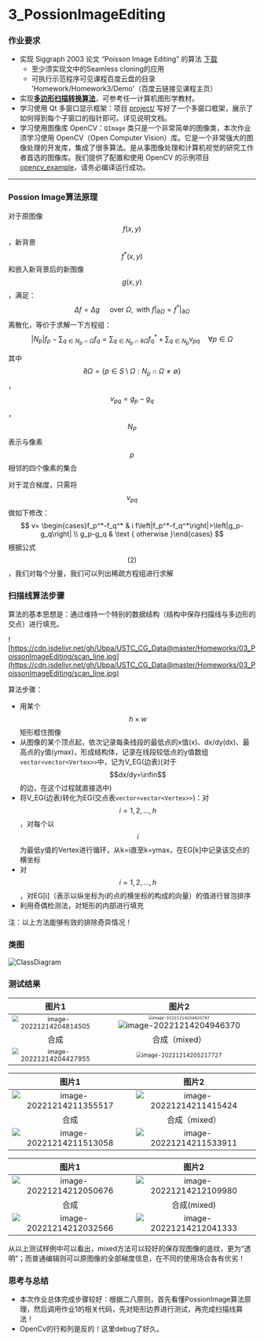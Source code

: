 # 3_PossionImageEditing

### 作业要求

- 实现 Siggraph 2003 论文 “Poisson Image Editing” 的算法 [下载](https://www.cs.jhu.edu/~misha/Fall07/Papers/Perez03.pdf)
  - 至少须实现文中的Seamless cloning的应用
  - 可执行示范程序可见课程百度云盘的目录 'Homework/Homework3/Demo'（百度云链接见课程主页）
- 实现[**多边形扫描转换算法**](ScanningLine.md)，可参考任一计算机图形学教材。
- 学习使用 Qt 多窗口显示框架：项目 [project/](../project/)  写好了一个多窗口框架，展示了如何得到每个子窗口的指针即可。详见说明文档。
- 学习使用图像库 OpenCV：`QImage` 类只是一个非常简单的图像类，本次作业须学习使用 OpenCV（Open Computer Vision）库。它是一个非常强大的图像处理的开发库，集成了很多算法。是从事图像处理和计算机视觉的研究工作者首选的图像库。我们提供了配置和使用 OpenCV 的示例项目 [opencv_example](opencv_example/)，请务必编译运行成功。

---

### Possion Image算法原理

对于原图像$$f (x, y)$$，新背景$$f ^{*}(x, y)$$ 和嵌入新背景后的新图像$$g(x, y)$$，满足：
$$
\Delta f=\Delta g \quad \text { over } \Omega, \text { with }\left.f\right|_{\partial \Omega}=\left.f^*\right|_{\partial \Omega}
$$
离散化，等价于求解一下方程组：
$$
\left|N_p\right| f_p-\sum_{q \in N_p \cap \Omega} f_q=\sum_{q \in N_p \cap \partial \Omega} f_q^*+\sum_{q \in N_p} v_{p q} \quad \forall p \in \Omega
$$

其中$$\partial{\Omega}=\{p\in S\setminus{\Omega}:N_p \cap\Omega\neq\emptyset\}$$，$$v_{pq}=g_p-g_q$$，$$N_P$$表示与像素$$p$$相邻的四个像素的集合

对于混合梯度，只需将$$v_{p q}$$做如下修改：
$$
v= \begin{cases}f_p^*-f_q^* & i f\left|f_p^*-f_q^*\right|>\left|g_p-g_q\right| \\ g_p-g_q & \text { otherwise }\end{cases}
$$
根据公式$$(2)$$，我们对每个分量，我们可以列出稀疏方程组进行求解



### 扫描线算法步骤

算法的基本思想是：通过维持一个特别的数据结构（结构中保存扫描线与多边形的交点）进行填充。

![https://cdn.jsdelivr.net/gh/Ubpa/USTC_CG_Data@master/Homeworks/03_PoissonImageEditing/scan_line.jpg](https://cdn.jsdelivr.net/gh/Ubpa/USTC_CG_Data@master/Homeworks/03_PoissonImageEditing/scan_line.jpg)

算法步骤：

- 用某个$$h\times w$$矩形框住图像
- 从图像的某个顶点起，依次记录每条线段的最低点的x值(x)、dx/dy(dx)、最高点的y值(ymax)，形成结构体，记录在线段较低点的y值数组```vector<vector<Vertex>>```中，记为V_EG(边表)(对于$$dx/dy=\infin$$的边，在这个过程就直接选中)
- 将V_EG(边表)转化为EG(交点表```vector<vector<Vertex>>```)：对$$i=1,2,...,h$$，对每个以$$i$$为最低y值的Vertex进行循环，从k=i直至k=ymax，在EG[k]中记录该交点的横坐标
- 对$$i=1,2,...,h$$，对EG[i]（表示以纵坐标为i的点的横坐标的构成的向量）的值进行冒泡排序
- 利用奇偶检测法，对矩形的内部进行填充

注：以上方法能够有效的排除奇异情况！

### 类图

![ClassDiagram](D:\Documents\ustc_cg\Homeworks\3_PoissonImageEditing\ClassDiagram.png)

### 测试结果

|                            图片1                             |                            图片2                             |
| :----------------------------------------------------------: | :----------------------------------------------------------: |
| <img src="C:\Users\Galois\AppData\Roaming\Typora\typora-user-images\image-20221214204814505.png" alt="image-20221214204814505" style="zoom:80%;" /> | <img src="C:\Users\Galois\AppData\Roaming\Typora\typora-user-images\image-20221214204620787.png" alt="image-20221214204620787" style="zoom: 50%;" />![image-20221214204946370](C:\Users\Galois\AppData\Roaming\Typora\typora-user-images\image-20221214204946370.png) |
|                             合成                             |                        合成（mixed）                         |
| <img src="C:\Users\Galois\AppData\Roaming\Typora\typora-user-images\image-20221214204427955.png" alt="image-20221214204427955" style="zoom:80%;" /> | <img src="C:\Users\Galois\AppData\Roaming\Typora\typora-user-images\image-20221214205217727.png" alt="image-20221214205217727" style="zoom:70%;" /> |

|                            图片1                             |                            图片2                             |
| :----------------------------------------------------------: | :----------------------------------------------------------: |
| ![image-20221214211355517](C:\Users\Galois\AppData\Roaming\Typora\typora-user-images\image-20221214211355517.png) | ![image-20221214211415424](C:\Users\Galois\AppData\Roaming\Typora\typora-user-images\image-20221214211415424.png) |
|                             合成                             |                        合成（mixed）                         |
| ![image-20221214211513058](C:\Users\Galois\AppData\Roaming\Typora\typora-user-images\image-20221214211513058.png) | ![image-20221214211533911](C:\Users\Galois\AppData\Roaming\Typora\typora-user-images\image-20221214211533911.png) |

|                            图片1                             |                            图片2                             |
| :----------------------------------------------------------: | :----------------------------------------------------------: |
| ![image-20221214212050676](C:\Users\Galois\AppData\Roaming\Typora\typora-user-images\image-20221214212050676.png) | ![image-20221214212109980](C:\Users\Galois\AppData\Roaming\Typora\typora-user-images\image-20221214212109980.png) |
|                             合成                             |                         合成(mixed)                          |
| ![image-20221214212032566](C:\Users\Galois\AppData\Roaming\Typora\typora-user-images\image-20221214212032566.png) | ![image-20221214212041333](C:\Users\Galois\AppData\Roaming\Typora\typora-user-images\image-20221214212041333.png) |

从以上测试样例中可以看出，mixed方法可以较好的保存现图像的底纹，更为“透明”；而普通编辑则可以原图像的全部梯度信息，在不同的使用场合各有优劣！

### 思考与总结

* 本次作业总体完成步骤较好：根据二八原则，首先看懂PossionImage算法原理，然后调用作业1的相关代码，先对矩形边界进行测试，再完成扫描线算法！
* OpenCv的行和列是反的！这里debug了好久。